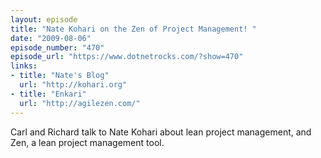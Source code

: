 ```yaml
---
layout: episode
title: "Nate Kohari on the Zen of Project Management! "
date: "2009-08-06"
episode_number: "470"
episode_url: "https://www.dotnetrocks.com/?show=470"
links:
- title: "Nate's Blog"
  url: "http://kohari.org"
- title: "Enkari"
  url: "http://agilezen.com/"
---
```


Carl and Richard talk to Nate Kohari about lean project management, and Zen, a lean project management tool.

